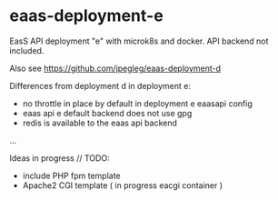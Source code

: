 # eaas-deployment-e
EasS API deployment "e" with microk8s and docker. API backend not included. 

Also see https://github.com/jpegleg/eaas-deployment-d

Differences from deployment d in deployment e:

- no throttle in place by default in deployment e eaasapi config
- eaas api e default backend does not use gpg
- redis is available to the eaas api backend

...

Ideas in progress // TODO:

- include PHP fpm template
- Apache2 CGI template ( in progress eacgi container )
